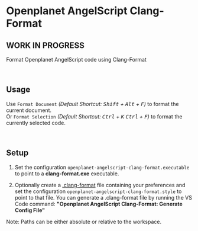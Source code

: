 # Openplanet AngelScript Clang-Format
## WORK IN PROGRESS

Format Openplanet AngelScript code using Clang-Format

<br>

## Usage

Use `Format Document` _(Default Shortcut: <kbd>Shift</kbd> + <kbd>Alt</kbd> + <kbd>F</kbd>)_ to format the current document.  
Or `Format Selection` _(Default Shortcut: <kbd>Ctrl</kbd> + <kbd>K</kbd> <kbd>Ctrl</kbd> + <kbd>F</kbd>)_ to format the currently selected code.

<br>

## Setup

1. Set the configuration `openplanet-angelscript-clang-format.executable` to point to a __clang-format.exe__ executable.

2. Optionally create a [.clang-format](https://clang.llvm.org/docs/ClangFormatStyleOptions.html) file containing your preferences and set the configuration `openplanet-angelscript-clang-format.style` to point to that file.
You can generate a .clang-format file by running the VS Code command: **"Openplanet AngelScript Clang-Format: Generate Config File"**

Note: Paths can be either absolute or relative to the workspace.
